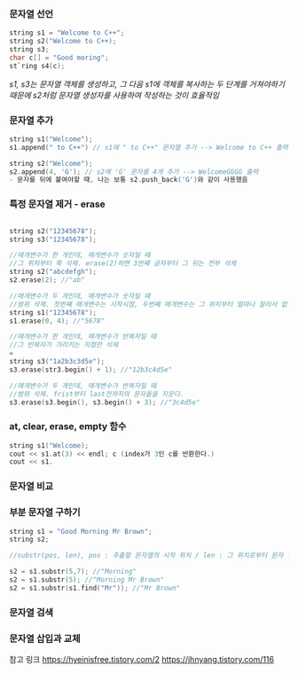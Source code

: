 ### 문자열 선언
```c
string s1 = "Welcome to C++";
string s2("Welcome to C++);
string s3;
char c[] = "Good moring";
st`ring s4(c);
```
*s1, s3는 문자열 객체를 생성하고, 그 다음 s1에 객체를 복사하는 두 단계를 거쳐야하기 때문에 s2처럼 문자열 생성자를 사용하여 작성하는 것이 효율적임*

### 문자열 추가
```c
string s1("Welcome");
s1.append(" to C++") // s1에 " to C++" 문자열 추가 --> Welcome to C++ 출력

string s2("Welcome");
s2.append(4, 'G'); // s2에 'G' 문자를 4개 추가 --> WelcomeGGGG 출력
- 문자를 뒤에 붙여야할 때, 나는 보통 s2.push_back('G')와 같이 사용했음
```

### 특정 문자열 제거 - erase
```c

string s2("12345678");
string s3("12345678");

//매개변수가 한 개인데, 매개변수가 숫자일 때
//그 위치부터 쭉 삭제. erase(2)하면 3번째 글자부터 그 뒤는 전부 삭제
string s2("abcdefgh");
s2.erase(2); //"ab"

//매개변수가 두 개인데, 매개변수가 숫자일 때 
//범위 삭제. 첫번째 매개변수는 시작시점, 두번째 매개변수는 그 위치부터 얼마나 잘라서 없앨건지의 크기
string s1("12345678");
s1.erase(0, 4); //"5678"

//매개변수가 한 개인데, 매개변수가 반복자일 때
//그 반복자가 가리키는 지점만 삭제
=
string s3("1a2b3c3d5e");
s3.erase(str3.begin() + 1); //"12b3c4d5e"

//매개변수가 두 개인데, 매개변수가 반복자일 때
//범위 삭제. frist부터 last전까지의 문자들을 지운다.
s3.erase(s3.begin(), s3.begin() + 3); //"3c4d5e"
```

### at, clear, erase, empty 함수
```c
string s1("Welcome);
cout << s1.at(3) << endl; c (index가 3인 c를 반환한다.)
cout << s1.
```

### 문자열 비교

### 부분 문자열 구하기
```c
string s1 = "Good Morning Mr Brown";
string s2;

//substr(pos, len), pos : 추출할 문자열의 시작 위치 / len : 그 위치로부터 문자 몇 개까지 추출할건지

s2 = s1.substr(5,7); //"Morning"
s2 = s1.substr(5); //"Morning Mr Brown"
s2 = s1.substr(s1.find("Mr")); //"Mr Brown"
```

### 문자열 검색

### 문자열 삽입과 교체

참고 링크
https://hyeinisfree.tistory.com/2
https://jhnyang.tistory.com/116
